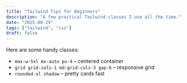 ```yaml
---
title: "Tailwind Tips for Beginners"
description: "A few practical Tailwind classes I use all the time."
date: "2025-08-29"
tags: ["tailwind", "css"]
draft: false
---
```


Here are some handy classes:

- `max-w-5xl mx-auto px-4` – centered container
- `grid grid-cols-1 md:grid-cols-3 gap-6` – responsive grid
- `rounded-xl shadow` – pretty cards fast
